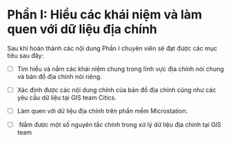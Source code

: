 # Phần I: Hiểu các khái niệm và làm quen với dữ liệu địa chính

Sau khi hoàn thành các nội dung Phần I chuyên viên sẽ đạt được các mục tiêu sau đây:

* [ ] Tìm hiểu và nắm các khái niệm chung trong lĩnh vực địa chính nói chung và bản đồ địa chính nói riêng.
* [ ] Xác định được các nội dung chính của bản đồ địa chính cũng như các yêu cầu dữ liệu tại GIS team Citics.
* [ ] Làm quen với dữ liệu địa chính trên phần mềm Microstation.
* [ ] &#x20;Nắm được một số nguyên tắc chính trong xử lý dữ liệu địa chính tại GIS team

